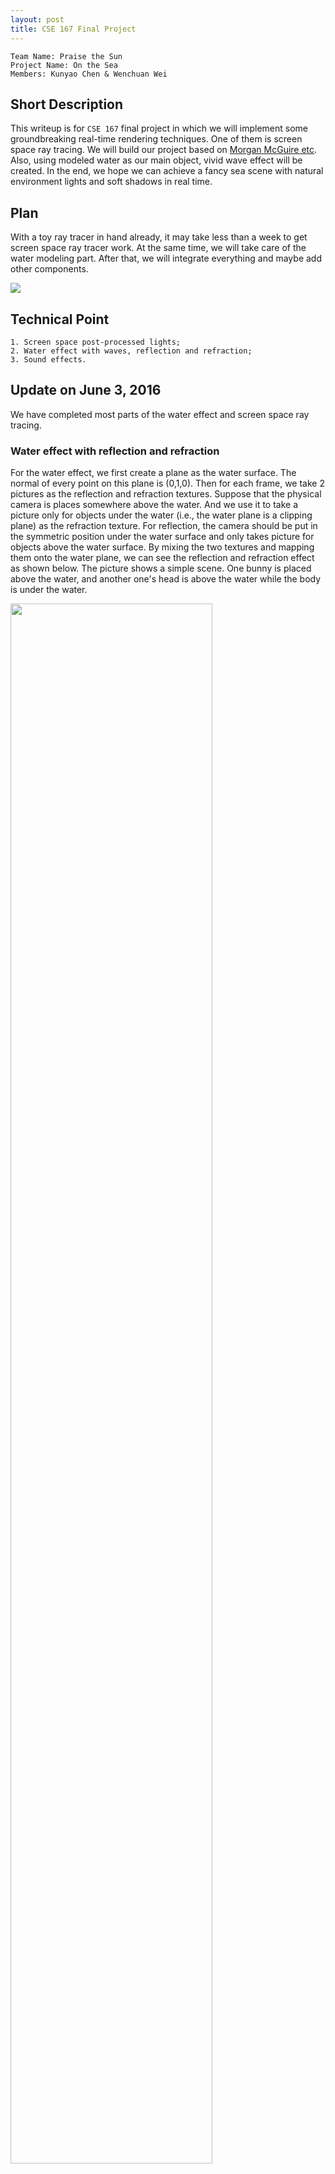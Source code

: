 ```yaml
---
layout: post
title: CSE 167 Final Project
---
```

    Team Name: Praise the Sun
    Project Name: On the Sea
    Members: Kunyao Chen & Wenchuan Wei


## Short Description

This writeup is for `CSE 167` final project in which we will implement some groundbreaking real-time rendering techniques. One of them is screen space ray tracing. We will build our project based on [Morgan McGuire etc](http://jcgt.org/published/0003/04/04/). Also, using modeled water as our main object, vivid wave effect will be created. In the end, we hope we can achieve a fancy sea scene with natural environment lights and soft shadows in real time.

## Plan

With a toy ray tracer in hand already, it may take less than a week to get screen space ray tracer work. At the same time, we will take care of the water modeling part. After that, we will integrate everything and maybe add other components.

<img src="../img5/rt.jpg">

## Technical Point

    1. Screen space post-processed lights;
    2. Water effect with waves, reflection and refraction;
    3. Sound effects.

## Update on June 3, 2016
We have completed most parts of the water effect and screen space ray tracing. 

### Water effect with reflection and refraction

For the water effect, we first create a plane as the water surface. The normal of every point on this plane is (0,1,0). Then for each frame, we take 2 pictures as the reflection and refraction textures. 
Suppose that the physical camera is places somewhere above the water. And we use it to take a picture only for objects under the water (i.e., the water plane is a clipping plane) as the refraction texture.
For reflection, the camera should be put in the symmetric position under the water surface and only takes picture for objects above the water surface. By mixing the two textures and mapping them onto the water plane, we can see the reflection and refraction effect as shown below.
The picture shows a simple scene. One bunny is placed above the water, and another one's head is above the water while the body is under the water.

<img src="../img5/water1.jpg" width="80%" height="80%" style="display:inline"/>

### Ripples on the water surface

To make the water more realistic, we want to add some ripples on the water surface. We used a dudv map to realize ripples. Using the red and green components of dudv map as offsets, we can distort the pixels of the reflection and refraction textures. The water surface with ripples is shown below.

<img src="../img5/water2.jpg" width="80%" height="80%" style="display:inline"/>

### Screen space ray tracing

It could save much time to trace ray in screen space. We choose to build up everything in fragment shader, so the procedure is just like in deferred shading: we save world space normal, position, diffuse color, depth for every pixel in a buffer in the first pass. Then do the ray tracing in screen space in the second pass. The biggest issues are as following: 1. There is no simple proportional relationship between camera space cooridnates and screen space cooridnates. The reuslt in [Morgan McGuire's paper](http://jcgt.org/published/0003/04/04/) is not quite accurate. 2. There is an aliasing problem as sample rate of depth buffer is limited. We have to carefully choose `bias` and  `zThickness` to make it right.

We test the result with a simple scene(floor, bunny and a mirror). As we can see, although there is still some aliasings when the angle between view direction and normal is large, also, the bunny in the mirror is sort of blurred, the overall result is quite satisfying. As we focus on real time application, the artifect is enduarable.

![](../img5/bunnyInTheMirror.gif)

## Update on June 6, 2016

    Note: We change our Team name to PTS, 
          and project name to "Bunny and Water" 

## The following shows all the technical features of our final project.

(1) Water effect with reflection and refraction

In the following screenshot, head of the bunny is above the water and the body is under the water. You can see both the reflection and refractions, as well as the ripples.

<img src="../img5/water_final.PNG" width="80%" height="80%" style="display:inline"/>

We also use a normal map on the water surface, which enables specular highlight on the water surface.

<img src="../img5/water_final_light.PNG" width="80%" height="80%" style="display:inline"/>

(2) Screen Space Ray Tracing

With ray tracing, we can implement fancier environment mapping. As you can see in the screen shot, bunny can map floor texture and the other bunny, floor can reflect those bunnies.

<img src="../img5/1.PNG" width="80%" height="80%" style="display:inline"/>
<img src="../img5/2.PNG" width="80%" height="80%" style="display:inline"/>

In addition, we can obtain shadows: 
<img src="../img5/3.PNG" width="80%" height="80%" style="display:inline"/>

Better than shadow mapping, using ray cones, we can achieve soft shadows:
<img src="../img5/4.PNG" width="80%" height="80%" style="display:inline"/>

## For more details, please see: [our short video](https://www.youtube.com/watch?v=TyTje1frdk0)











